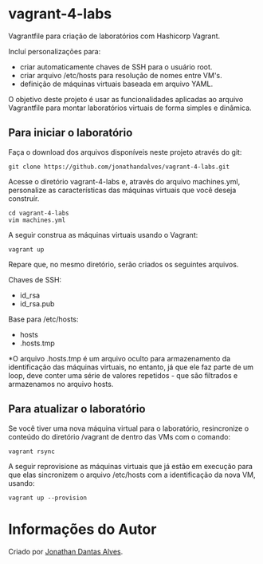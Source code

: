# vagrant-4-labs

Vagrantfile para criação de laboratórios com Hashicorp Vagrant.

Incluí personalizações para:

* criar automaticamente chaves de SSH para o usuário root.
* criar arquivo /etc/hosts para resolução de nomes entre VM's.
* definição de máquinas virtuais baseada em arquivo YAML.

O objetivo deste projeto é usar as funcionalidades aplicadas ao arquivo Vagrantfile para montar laboratórios virtuais de forma simples e dinâmica.

## Para iniciar o laboratório

Faça o download dos arquivos disponíveis neste projeto através do git:

```
git clone https://github.com/jonathandalves/vagrant-4-labs.git
```

Acesse o diretório vagrant-4-labs e, através do arquivo machines.yml, personalize as características das máquinas virtuais que você deseja construír.

```
cd vagrant-4-labs
vim machines.yml
```

A seguir construa as máquinas virtuais usando o Vagrant:

```
vagrant up
```

Repare que, no mesmo diretório, serão criados os seguintes arquivos.

Chaves de SSH:

* id_rsa
* id_rsa.pub

Base para /etc/hosts:

* hosts
* .hosts.tmp

*O arquivo .hosts.tmp é um arquivo oculto para armazenamento da identificação das máquinas virtuais, no entanto, já que ele faz parte de um loop, deve conter uma série de valores repetidos - que são filtrados e armazenamos no arquivo hosts.


## Para atualizar o laboratório

Se você tiver uma nova máquina virtual para o laboratório, resincronize o conteúdo do diretório /vagrant de dentro das VMs com o comando:

```
vagrant rsync
```

A seguir reprovisione as máquinas virtuais que já estão em execução para que elas sincronizem o arquivo /etc/hosts com a identificação da nova VM, usando:

```
vagrant up --provision
```

# Informações do Autor

Criado por [Jonathan Dantas Alves](https://www.linkedin.com/in/jonathandantasalves/).
